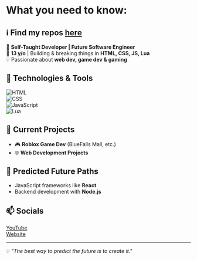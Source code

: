 # What you need to know:
## ℹ️ Find my repos [here](../../../?tab=repositories)

🚀 **Self-Taught Developer | Future Software Engineer**  
👦 **13 y/o** | Building & breaking things in **HTML, CSS, JS, Lua**  
💡 Passionate about **web dev, game dev & gaming**  

## 🔧 Technologies & Tools  
![HTML](https://img.shields.io/badge/Code-HTML-orange?style=flat-square&logo=html5)  
![CSS](https://img.shields.io/badge/Code-CSS-blue?style=flat-square&logo=css3)  
![JavaScript](https://img.shields.io/badge/Code-JavaScript-yellow?style=flat-square&logo=javascript)  
![Lua](https://img.shields.io/badge/Code-Lua-blue?style=flat-square&logo=lua)  

## 📌 Current Projects  
- 🎮 **Roblox Game Dev** (BlueFalls Mall, etc.)  
- 🌐 **Web Development Projects**

## 🌱 Predicted Future Paths
- JavaScript frameworks like **React**  
- Backend development with **Node.js**  

## 📫 Socials
[YouTube](https://youtube.com/@bluecrafter6)<br>
[Website](https://blue6crafter.web.app)

---

💡 *"The best way to predict the future is to create it."*  
